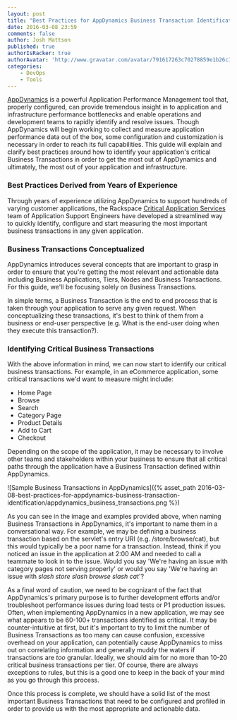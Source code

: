 ```yaml
---
layout: post
title: "Best Practices for AppDynamics Business Transaction Identification"
date: 2016-03-08 23:59
comments: false
author: Josh Mattson
published: true
authorIsRacker: true
authorAvatar: 'http://www.gravatar.com/avatar/791617263c70278859e1b26c15d13eab'
categories:
    - DevOps
    - Tools
---
```


[AppDynamics](https://www.appdynamics.com/) is a powerful Application Performance Management tool that, properly configured, can provide tremendous insight in to application and infrastructure performance bottlenecks and enable operations and development teams to rapidly identify and resolve issues.  Though AppDynamics will begin working to collect and measure application performance data out of the box, some configuration and customization is necessary in order to reach its full capabilities.  This guide will explain and clarify best practices around how to identify your application's critical Business Transactions in order to get the most out of AppDynamics and ultimately, the most out of your application and infrastructure.

<!-- more -->

### Best Practices Derived from Years of Experience

Through years of experience utilizing AppDynamics to support hundreds of varying  customer applications, the Rackspace [Critical Application Services](https://www.rackspace.com/en-us/enterprise-cloud-solutions/critical-applications) team of Application Support Engineers have developed a streamlined way to quickly identify, configure and start measuring the most important business transactions in any given application.

### Business Transactions Conceptualized

AppDynamics introduces several concepts that are important to grasp in order to ensure that you're getting the most relevant and actionable data including Business Applications, Tiers, Nodes and Business Transactions.  For this guide, we'll be focusing solely on Business Transactions.

In simple terms, a Business Transaction is the end to end process that is taken through your application to serve any given request.  When conceptualizing these transactions, it's best to think of them from a business or end-user perspective (e.g. What is the end-user doing when they execute this transaction?).  

### Identifying Critical Business Transactions

With the above information in mind, we can now start to identify our critical business transactions.  For example, in an eCommerce application, some critical transactions we'd want to measure might include:

* Home Page
* Browse
* Search
* Category Page
* Product Details
* Add to Cart
* Checkout

Depending on the scope of the application, it may be necessary to involve other teams and stakeholders within your business to ensure that all critical paths through the application have a Business Transaction defined within AppDynamics.

![Sample Business Transactions in AppDynamics]({% asset_path 2016-03-08-best-practices-for-appdynamics-business-transaction-identification/appdynamics_business_transactions.png %})

As you can see in the image and examples provided above, when naming Business Transactions in AppDynamics, it's important to name them in a conversational way.  For example, we may be defining a business transaction based on the servlet's entry URI (e.g. /store/browse/cat), but this would typically be a poor name for a transaction.  Instead, think if you noticed an issue in the application at 2:00 AM and needed to call a teammate to look in to the issue.  Would you say 'We're having an issue with category pages not serving properly' or would you say 'We're having an issue with _slash store slash browse slash cat_'?  

As a final word of caution, we need to be cognizant of the fact that AppDynamics's primary purpose is to further development efforts and/or troubleshoot performance issues during load tests or P1 production issues.  Often, when implementing AppDynamics in a new application, we may see what appears to be 60-100+ transactions identified as critical.  It may be counter-intuitive at first, but it's important to try to limit the number of Business Transactions as too many can cause confusion, excessive overhead on your application, can potentially cause AppDynamics to miss out on correlating information and generally muddy the waters if transactions are *too* granular.  Ideally, we should aim for no more than 10-20 critical business transactions per tier.  Of course, there are always exceptions to rules, but this is a good one to keep in the back of your mind as you go through this process.

Once this process is complete, we should have a solid list of the most important Business Transactions that need to be configured and profiled in order to provide us with the most appropriate and actionable data.
